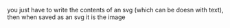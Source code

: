 you just have to write the contents of an svg (which can be doesn with text), then when saved as an svg it is the image